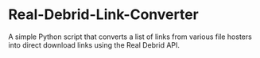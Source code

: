 # Real-Debrid-Link-Converter
A simple Python script that converts a list of links from various file hosters into direct download links using the Real Debrid API.

